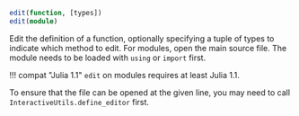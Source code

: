 ```julia
edit(function, [types])
edit(module)
```

Edit the definition of a function, optionally specifying a tuple of types to indicate which method to edit. For modules, open the main source file. The module needs to be loaded with `using` or `import` first.

!!! compat "Julia 1.1"
    `edit` on modules requires at least Julia 1.1.


To ensure that the file can be opened at the given line, you may need to call `InteractiveUtils.define_editor` first.
